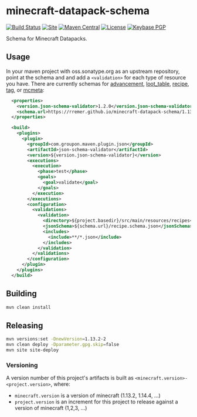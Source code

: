 # minecraft-datapack-schema

[![Build Status](https://img.shields.io/travis/rremer/minecraft-datapack-schema)](https://travis-ci.org/rremer/minecraft-datapack-schema)
[![Site](https://img.shields.io/badge/site-1.13.2-1-green.svg)](https://rremer.github.io/minecraft-datapack-schema/1.13.2-1/index.html)
[![Maven Central](https://img.shields.io/nexus/r/com.github.rremer/minecraft-datapack-schema?server=https%3A%2F%2Foss.sonatype.org)](https://search.maven.org/artifact/com.github.rremer/minecraft-datapack-schema/1.13.2-1/jar)
[![License](https://img.shields.io/github/license/rremer/minecraft-datapack-schema)](https://opensource.org/licenses/MIT)
[![Keybase PGP](https://img.shields.io/keybase/pgp/rremer)](https://keybase.io/rremer/pgp_keys.asc)

Schema for Minecraft Datapacks.

## Usage

In your maven project with oss.sonatype.org as an upstream repository, point at the schema and and add a ```<validation>``` for each type of resource you have. There are currently schemas for [advancement], [loot_table], [recipe], [tag], or [mcmeta]:

```xml
  <properties>
    <version.json-schema-validator>1.2.0</version.json-schema-validator>
    <schema.url>https://rremer.github.io/minecraft-datapack-schema/1.13.2-1</schema.url>
  </properties>

  <build>
    <plugins>
      <plugin>
        <groupId>com.groupon.maven.plugin.json</groupId>
        <artifactId>json-schema-validator</artifactId>
        <version>${version.json-schema-validator}</version>
        <executions>
          <execution>
            <phase>test</phase>
            <goals>
              <goal>validate</goal>
            </goals>
          </execution>
        </executions>
        <configuration>
          <validations>
            <validation>
              <directory>${project.basedir}/src/main/resources/recipes</directory>
              <jsonSchema>${schema.url}/recipe.schema.json</jsonSchema>
              <includes>
                <include>**/*.json</include>
              </includes>
            </validation>
          </validations>
        </configuration>
      </plugin>
    </plugins>
  </build>
```

## Building

```sh
mvn clean install
```

## Releasing

```sh
mvn versions:set -DnewVersion=1.13.2-2
mvn clean deploy -Dparameter.gpg.skip=false
mvn site site-deploy
```

### Versioning

A version number of this project's artifacts is built as ```<minecraft.version>-<project.version>```, where:
* ```minecraft.version``` is a version of minecraft (1.13.2, 1.14.4, ...)
* ```project.version``` is an increment for this project to release against a version of minecraft (1,2,3, ...)

[per their instructions]:https://central.sonatype.org/pages/apache-maven.html
[advancement]:https://rremer.github.io/minecraft-datapack-schema/1.13.2-2/advancement.schema.json
[loot_table]:https://rremer.github.io/minecraft-datapack-schema/1.13.2-2/loot_table.schema.json
[recipe]:https://rremer.github.io/minecraft-datapack-schema/1.13.2-2/recipe.schema.json
[tag]:https://rremer.github.io/minecraft-datapack-schema/1.13.2-2/tag.schema.json
[mcmeta]:https://rremer.github.io/minecraft-datapack-schema/1.13.2-2/mcmeta.schema.json
